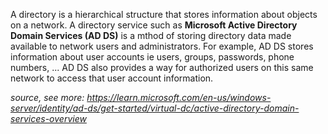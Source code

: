 A directory is a hierarchical structure that stores information about objects on a network. A directory service such as **Microsoft Active Directory Domain Services (AD DS)** is a mthod of storing directory data made available to network users and administrators. For example, AD DS stores information about user accounts ie users, groups, passwords, phone numbers, ...
AD DS also provides a way for authorized users on this same network to access that user account information.

*source, see more: https://learn.microsoft.com/en-us/windows-server/identity/ad-ds/get-started/virtual-dc/active-directory-domain-services-overview* 